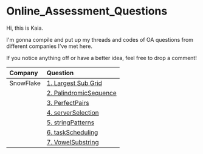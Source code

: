 # Online_Assessment_Questions
Hi, this is Kaia.

I'm gonna compile and put up my threads and codes of OA questions from different companies I've met here.

If you notice anything off or have a better idea, feel free to drop a comment!


|Company|Question|
|:---|:---|
|SnowFlake|[1. Largest Sub Grid](.\SnowFlake\src\LargestSubGrid)
||[2. PalindromicSequence](.\SnowFlake\src\PalindromicSequence)|
||[3. PerfectPairs](SnowFlake\src\PerfectPairs)|
||[4. serverSelection](SnowFlake\src\serverSelection)|
||[5. stringPatterns](SnowFlake\src\stringPatterns)|
||[6. taskScheduling](SnowFlake\src\taskScheduling)|
||[7. VowelSubstring](SnowFlake\src\VowelSubstring)
